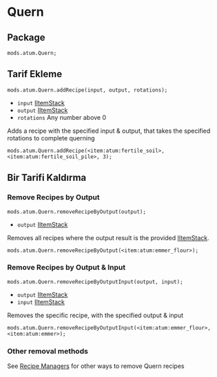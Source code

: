 # Quern

## Package
`mods.atum.Quern;`

## Tarif Ekleme

`mods.atum.Quern.addRecipe(input, output, rotations);`

- `input` [IItemStack](/vanilla/api/items/IItemStack)
- `output` [IItemStack](/vanilla/api/items/IItemStack)
- `rotations` Any number above 0

Adds a recipe with the specified input & output, that takes the specified rotations to complete querning

```zenscript
mods.atum.Quern.addRecipe(<item:atum:fertile_soil>, <item:atum:fertile_soil_pile>, 3);
```

## Bir Tarifi Kaldırma

### Remove Recipes by Output

`mods.atum.Quern.removeRecipeByOutput(output);`

- `output` [IItemStack](/vanilla/api/items/IItemStack)

Removes all recipes where the output result is the provided [IItemStack](/vanilla/api/items/IItemStack).

```zenscript
mods.atum.Quern.removeRecipeByOutput(<item:atum:emmer_flour>);
```

### Remove Recipes by Output & Input

`mods.atum.Quern.removeRecipeByOutputInput(output, input);`

- `output` [IItemStack](/vanilla/api/items/IItemStack)
- `input` [IItemStack](/vanilla/api/items/IItemStack)

Removes the specific recipe, with the specified output & input

```zenscript
mods.atum.Quern.removeRecipeByOutputInput(<item:atum:emmer_flour>, <item:atum:emmer>);
```

### Other removal methods

See [Recipe Managers](/recipes/recipe_managers) for other ways to remove Quern recipes
